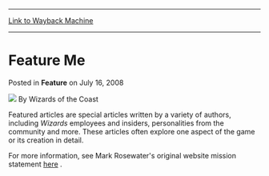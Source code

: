 
---
[Link to Wayback Machine](https://web.archive.org/web/20211017054609/https://magic.wizards.com/en/articles/archive/feature/feature-me-2008-07-16)

[_metadata_:author]:- "Wizards of the Coast"
[_metadata_:description]:- "Featured articles are special articles written by a variety of authors, including Wizards employees and insiders, personalities from the community and more. These articles often explore one aspect of the game or its creation in detail.For more information, see Mark Rosewater's original website mission statement here ."
[_metadata_:generator]:- "Drupal 7 (http://drupal.org)"
[_metadata_:publish_date]:- "2008-07-16"
[_metadata_:title]:- "Feature Me"
[_metadata_:wayback_capture_timestamp]:- "2021-10-17 05:46:09+00:00"
[_metadata_:wayback_raw_url]:- "https://web.archive.org/web/20211017054609id_/https://magic.wizards.com/en/articles/archive/feature/feature-me-2008-07-16"
[_metadata_:wayback_url]:- "https://magic.wizards.com/en/articles/archive/feature/feature-me-2008-07-16"
---


Feature Me
==========



 Posted in **Feature**
 on July 16, 2008 






![](https://media.magic.wizards.com/styles/auth_small/public/images/person/wizards_author.jpg)
By Wizards of the Coast











Featured articles are special articles written by a variety of authors, including *Wizards* employees and insiders, personalities from the community and more. These articles often explore one aspect of the game or its creation in detail.

For more information, see Mark Rosewater's original website mission statement [here](/en/articles/archive/beginning-2002-01-02-0) .








